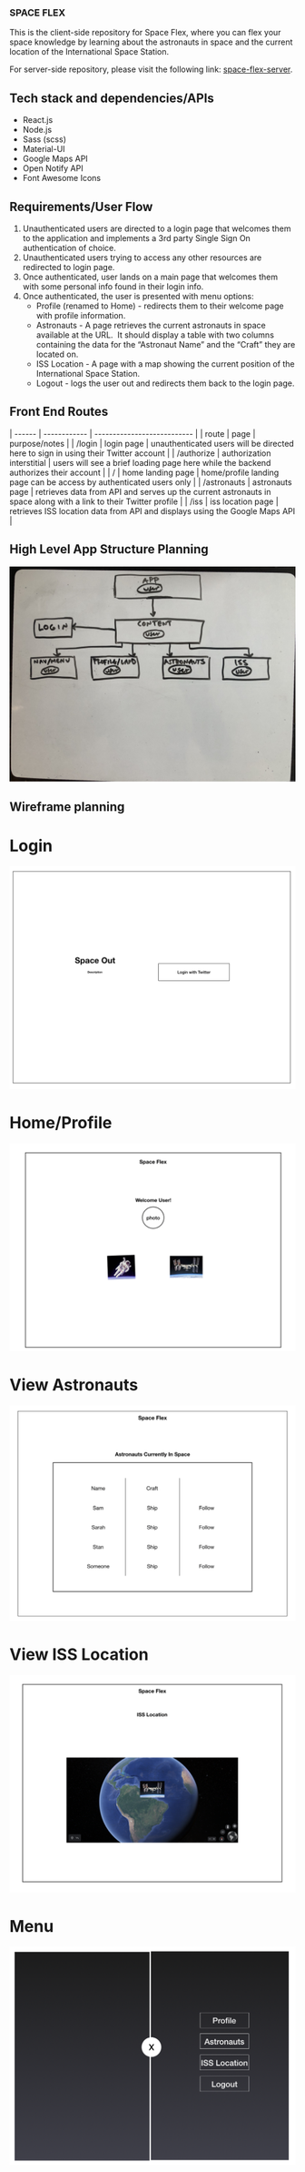### SPACE FLEX

This is the client-side repository for Space Flex, where you can flex your space knowledge by learning about the astronauts in space and the current location of the International Space Station.

For server-side repository, please visit the following link: [space-flex-server](https://github.com/kennansalisbury/space_server).

## Tech stack and dependencies/APIs
* React.js
* Node.js
* Sass (scss)
* Material-UI
* Google Maps API
* Open Notify API
* Font Awesome Icons

## Requirements/User Flow
1. Unauthenticated users are directed to a login page that welcomes them to the application and implements a 3rd party Single Sign On authentication of choice.
2. Unauthenticated users trying to access any other resources are redirected to login page.
3. Once authenticated, user lands on a main page that welcomes them with some personal info found in their login info.
4. Once authenticated, the user is presented with menu options:
    * Profile (renamed to Home) - redirects them to their welcome page with profile information.
    * Astronauts - A page retrieves the current astronauts in space available at the URL.  It should display a table with two columns containing the data for the “Astronaut Name” and the “Craft” they are located on.
    * ISS Location - A page with a map showing the current position of the International Space Station.
    * Logout - logs the user out and redirects them back to the login page.

## Front End Routes
| ------ | ------------ | --------------------------- |
| route | page | purpose/notes |
| /login | login page | unauthenticated users will be directed here to sign in using their Twitter account |
| /authorize | authorization interstitial | users will see a brief loading page here while the backend authorizes their account |
| / | home landing page | home/profile landing page can be access by authenticated users only |
| /astronauts | astronauts page | retrieves data from API and serves up the current astronauts in space along with a link to their Twitter profile |
| /iss | iss location page | retrieves ISS location data from API and displays using the Google Maps API |

## High Level App Structure Planning
![app structure](./src/assets/app-structure.jpg)

## Wireframe planning
# Login
![login wireframe](./src/assets/login-wf.png)

# Home/Profile
![home wireframe](./src/assets/home-wf.png)

# View Astronauts
![astro wireframe](./src/assets/astro-wf.png)

# View ISS Location
![iss wireframe](./src/assets/iss-wf.png)

# Menu
![menu wireframe](./src/assets/menu-wf.png)